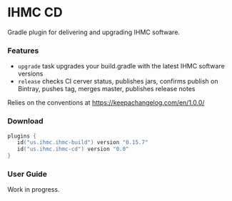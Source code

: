 # IHMC CD

Gradle plugin for delivering and upgrading IHMC software.

### Features

- `upgrade` task upgrades your build.gradle with the latest IHMC software versions
- `release` checks CI cerver status, publishes jars, confirms publish on Bintray, pushes tag, merges master, publishes release notes

Relies on the conventions at https://keepachangelog.com/en/1.0.0/

### Download

```kotlin
plugins {
   id("us.ihmc.ihmc-build") version "0.15.7"
   id("us.ihmc.ihmc-cd") version "0.0"
}
```

### User Guide

Work in progress.

